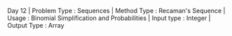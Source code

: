 Day 12 | 
Problem Type : Sequences | 
Method Type : Recaman's Sequence | 
Usage : Binomial Simplification and Probabilities | 
Input type : Integer | 
Output Type : Array
